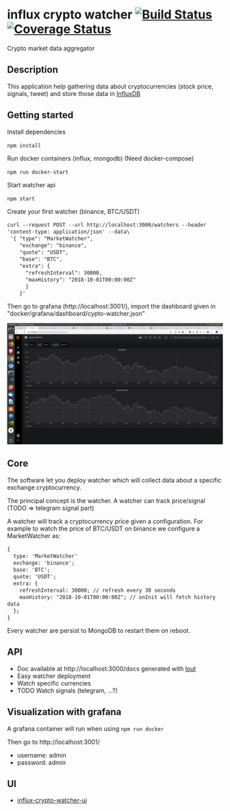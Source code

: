# influx crypto watcher [![Build Status](https://travis-ci.org/clementpl/influx-crypto-watcher.svg?branch=master)](https://travis-ci.org/clementpl/influx-crypto-watcher) [![Coverage Status](https://coveralls.io/repos/github/clementpl/influx-crypto-watcher/badge.svg?branch=master)](https://coveralls.io/github/clementpl/influx-crypto-watcher?branch=master)

Crypto market data aggregator

## Description

This application help gathering data about cryptocurrencies (stock price, signals, tweet) and store those data in [InfluxDB](https://github.com/influxdata/influxdb)

## Getting started

Install dependencies

`npm install`

Run docker containers (influx, mongodb) (Need docker-compose)

`npm run docker-start`

Start watcher api

`npm start`

Create your first watcher (binance, BTC/USDT)

```
curl --request POST --url http://localhost:3000/watchers --header 'content-type: application/json' --data\
 '{ "type": "MarketWatcher",
    "exchange": "binance",
    "quote": "USDT",
    "base": "BTC",
    "extra": {
      "refreshInterval": 30000,
      "maxHistory": "2018-10-01T00:00:00Z"
      }
    }'
```

Then go to grafana (http://localhost:3001/), import the dashboard given in "docker/grafana/dashboard/cypto-watcher.json"

![dashboard](/docker/grafana/dashboard/screen.png)

## Core

The software let you deploy watcher which will collect data about a specific exchange cryptocurrency.

The principal concept is the watcher.
A watcher can track price/signal (TODO => telegram signal part)

A watcher will track a cryptocurrency price given a configuration.
For example to watch the price of BTC/USDT on binance we configure a MarketWatcher as:

```
{
  type: 'MarketWatcher'
  exchange: 'binance';
  base: 'BTC';
  quote: 'USDT';
  extra: {
    refreshInterval: 30000; // refresh every 30 seconds
    maxHistory: "2018-10-01T00:00:00Z"; // onInit will fetch history data
  };
}
```

Every watcher are persist to MongoDB to restart them on reboot.

## API

- Doc available at http://localhost:3000/docs generated with [lout](https://github.com/hapijs/lout)
- Easy watcher deployment
- Watch specific currencies
- TODO Watch signals (telegram, ...?)

## Visualization with grafana

A grafana container will run when using `npm run docker`

Then go to http://localhost:3001/

- username: admin
- password: admin

## UI

- [influx-crypto-watcher-ui](https://github.com/clementpl/influx-crypto-watcher-ui)
